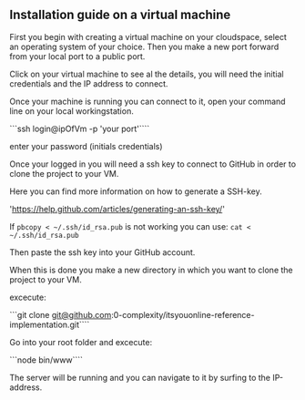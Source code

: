 ## Installation guide on a virtual machine

First you begin with creating a virtual machine on your cloudspace, select an operating system of your choice. Then you make a new port forward from your local port to a public port.

Click on your virtual machine to see al the details, you will need the initial credentials and the IP address to connect.

Once your machine is running you can connect to it, open your command line on your local workingstation.

```ssh login@ipOfVm -p 'your port'````

enter your password (initials credentials)

Once your logged in you will need a ssh key to connect to GitHub in order to clone the project to your VM.

Here you can find more information on how to generate a SSH-key.

'https://help.github.com/articles/generating-an-ssh-key/'

If ```pbcopy < ~/.ssh/id_rsa.pub``` is not working you can use:
```cat < ~/.ssh/id_rsa.pub```

Then paste the ssh key into your GitHub account.

When this is done you make a new directory in which you want to clone the project to your VM.

excecute:

```git clone git@github.com:0-complexity/itsyouonline-reference-implementation.git````

Go into your root folder and excecute:

```node bin/www````

The server will be running and you can navigate to it by surfing to the IP-address.


